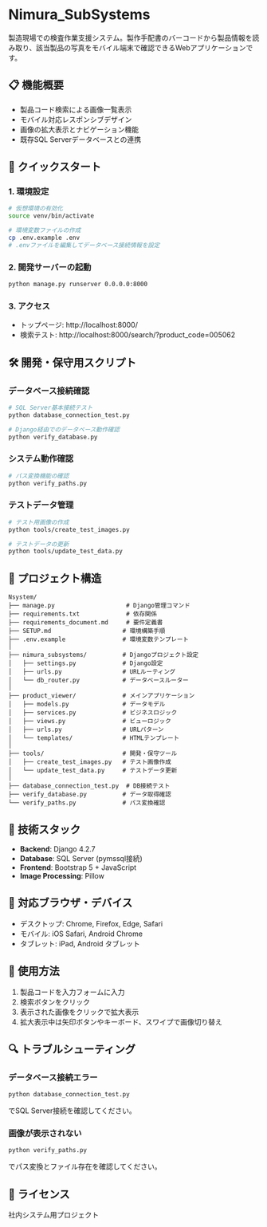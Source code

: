 # Nimura_SubSystems

製造現場での検査作業支援システム。製作手配書のバーコードから製品情報を読み取り、該当製品の写真をモバイル端末で確認できるWebアプリケーションです。

## 📋 機能概要

- 製品コード検索による画像一覧表示
- モバイル対応レスポンシブデザイン
- 画像の拡大表示とナビゲーション機能
- 既存SQL Serverデータベースとの連携

## 🚀 クイックスタート

### 1. 環境設定
```bash
# 仮想環境の有効化
source venv/bin/activate

# 環境変数ファイルの作成
cp .env.example .env
# .envファイルを編集してデータベース接続情報を設定
```

### 2. 開発サーバーの起動
```bash
python manage.py runserver 0.0.0.0:8000
```

### 3. アクセス
- トップページ: http://localhost:8000/
- 検索テスト: http://localhost:8000/search/?product_code=005062

## 🛠️ 開発・保守用スクリプト

### データベース接続確認
```bash
# SQL Server基本接続テスト
python database_connection_test.py

# Django経由でのデータベース動作確認
python verify_database.py
```

### システム動作確認
```bash
# パス変換機能の確認
python verify_paths.py
```

### テストデータ管理
```bash
# テスト用画像の作成
python tools/create_test_images.py

# テストデータの更新
python tools/update_test_data.py
```

## 📁 プロジェクト構造

```
Nsystem/
├── manage.py                    # Django管理コマンド
├── requirements.txt             # 依存関係
├── requirements_document.md     # 要件定義書
├── SETUP.md                    # 環境構築手順
├── .env.example                # 環境変数テンプレート
│
├── nimura_subsystems/          # Djangoプロジェクト設定
│   ├── settings.py             # Django設定
│   ├── urls.py                 # URLルーティング
│   └── db_router.py            # データベースルーター
│
├── product_viewer/             # メインアプリケーション
│   ├── models.py               # データモデル
│   ├── services.py             # ビジネスロジック
│   ├── views.py                # ビューロジック
│   ├── urls.py                 # URLパターン
│   └── templates/              # HTMLテンプレート
│
├── tools/                      # 開発・保守ツール
│   ├── create_test_images.py   # テスト画像作成
│   └── update_test_data.py     # テストデータ更新
│
├── database_connection_test.py  # DB接続テスト
├── verify_database.py          # データ取得確認
└── verify_paths.py             # パス変換確認
```

## 🔧 技術スタック

- **Backend**: Django 4.2.7
- **Database**: SQL Server (pymssql接続)
- **Frontend**: Bootstrap 5 + JavaScript
- **Image Processing**: Pillow

## 📱 対応ブラウザ・デバイス

- デスクトップ: Chrome, Firefox, Edge, Safari
- モバイル: iOS Safari, Android Chrome
- タブレット: iPad, Android タブレット

## 🎯 使用方法

1. 製品コードを入力フォームに入力
2. 検索ボタンをクリック
3. 表示された画像をクリックで拡大表示
4. 拡大表示中は矢印ボタンやキーボード、スワイプで画像切り替え

## 🔍 トラブルシューティング

### データベース接続エラー
```bash
python database_connection_test.py
```
でSQL Server接続を確認してください。

### 画像が表示されない
```bash
python verify_paths.py
```
でパス変換とファイル存在を確認してください。

## 📄 ライセンス

社内システム用プロジェクト
